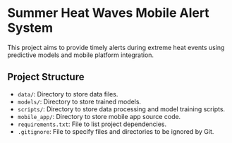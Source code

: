 # Summer Heat Waves Mobile Alert System

This project aims to provide timely alerts during extreme heat events using predictive models and mobile platform integration.

## Project Structure

- `data/`: Directory to store data files.
- `models/`: Directory to store trained models.
- `scripts/`: Directory to store data processing and model training scripts.
- `mobile_app/`: Directory to store mobile app source code.
- `requirements.txt`: File to list project dependencies.
- `.gitignore`: File to specify files and directories to be ignored by Git.
